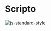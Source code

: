 # Scripto

[![js-standard-style](https://cdn.rawgit.com/feross/standard/master/badge.svg)](http://standardjs.com)